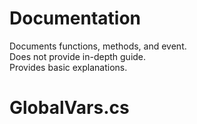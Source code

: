 # Documentation

Documents functions, methods, and event. <br>
Does not provide in-depth guide. <br>
Provides basic explanations. <br>

# GlobalVars.cs